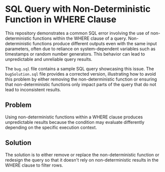 # SQL Query with Non-Deterministic Function in WHERE Clause

This repository demonstrates a common SQL error involving the use of non-deterministic functions within the WHERE clause of a query. Non-deterministic functions produce different outputs even with the same input parameters, often due to reliance on system-dependent variables such as timestamps or random number generators. This behavior can lead to unpredictable and unreliable query results.

The `bug.sql` file contains a sample SQL query showcasing this issue.  The `bugSolution.sql` file provides a corrected version, illustrating how to avoid this problem by either removing the non-deterministic function or ensuring that non-deterministic functions only impact parts of the query that do not lead to inconsistent results. 

## Problem

Using non-deterministic functions within a WHERE clause produces unpredictable results because the condition may evaluate differently depending on the specific execution context.

## Solution

The solution is to either remove or replace the non-deterministic function or redesign the query so that it doesn't rely on non-deterministic results in the WHERE clause to filter rows.